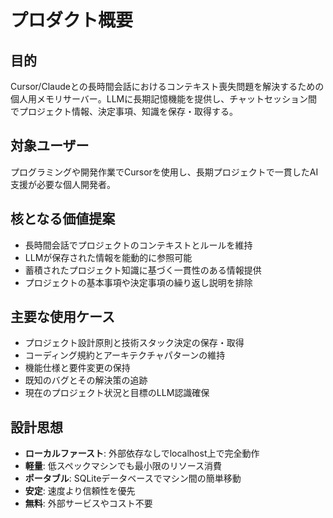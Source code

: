 # プロダクト概要

## 目的
Cursor/Claudeとの長時間会話におけるコンテキスト喪失問題を解決するための個人用メモリサーバー。LLMに長期記憶機能を提供し、チャットセッション間でプロジェクト情報、決定事項、知識を保存・取得する。

## 対象ユーザー
プログラミングや開発作業でCursorを使用し、長期プロジェクトで一貫したAI支援が必要な個人開発者。

## 核となる価値提案
- 長時間会話でプロジェクトのコンテキストとルールを維持
- LLMが保存された情報を能動的に参照可能
- 蓄積されたプロジェクト知識に基づく一貫性のある情報提供
- プロジェクトの基本事項や決定事項の繰り返し説明を排除

## 主要な使用ケース
- プロジェクト設計原則と技術スタック決定の保存・取得
- コーディング規約とアーキテクチャパターンの維持
- 機能仕様と要件変更の保持
- 既知のバグとその解決策の追跡
- 現在のプロジェクト状況と目標のLLM認識確保

## 設計思想
- **ローカルファースト**: 外部依存なしでlocalhost上で完全動作
- **軽量**: 低スペックマシンでも最小限のリソース消費
- **ポータブル**: SQLiteデータベースでマシン間の簡単移動
- **安定**: 速度より信頼性を優先
- **無料**: 外部サービスやコスト不要